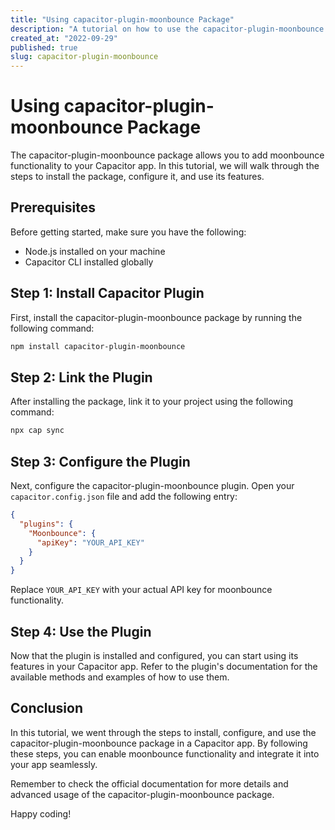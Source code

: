 ```yaml
---
title: "Using capacitor-plugin-moonbounce Package"
description: "A tutorial on how to use the capacitor-plugin-moonbounce package to enable moonbounce functionality in your Capacitor app."
created_at: "2022-09-29"
published: true
slug: capacitor-plugin-moonbounce
---
```


# Using capacitor-plugin-moonbounce Package

The capacitor-plugin-moonbounce package allows you to add moonbounce functionality to your Capacitor app. In this tutorial, we will walk through the steps to install the package, configure it, and use its features.

## Prerequisites

Before getting started, make sure you have the following:

- Node.js installed on your machine
- Capacitor CLI installed globally

## Step 1: Install Capacitor Plugin

First, install the capacitor-plugin-moonbounce package by running the following command:

```bash
npm install capacitor-plugin-moonbounce
```

## Step 2: Link the Plugin

After installing the package, link it to your project using the following command:

```bash
npx cap sync
```

## Step 3: Configure the Plugin

Next, configure the capacitor-plugin-moonbounce plugin. Open your `capacitor.config.json` file and add the following entry:

```json
{
  "plugins": {
    "Moonbounce": {
      "apiKey": "YOUR_API_KEY"
    }
  }
}
```

Replace `YOUR_API_KEY` with your actual API key for moonbounce functionality.

## Step 4: Use the Plugin

Now that the plugin is installed and configured, you can start using its features in your Capacitor app. Refer to the plugin's documentation for the available methods and examples of how to use them.

## Conclusion

In this tutorial, we went through the steps to install, configure, and use the capacitor-plugin-moonbounce package in a Capacitor app. By following these steps, you can enable moonbounce functionality and integrate it into your app seamlessly.

Remember to check the official documentation for more details and advanced usage of the capacitor-plugin-moonbounce package.

Happy coding!